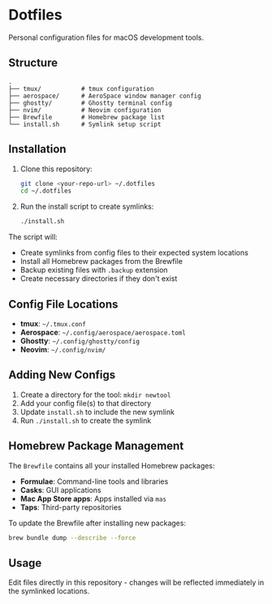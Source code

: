 # Dotfiles

Personal configuration files for macOS development tools.

## Structure

```
.
├── tmux/           # tmux configuration
├── aerospace/      # AeroSpace window manager config
├── ghostty/        # Ghostty terminal config
├── nvim/           # Neovim configuration
├── Brewfile        # Homebrew package list
└── install.sh      # Symlink setup script
```

## Installation

1. Clone this repository:
   ```bash
   git clone <your-repo-url> ~/.dotfiles
   cd ~/.dotfiles
   ```

2. Run the install script to create symlinks:
   ```bash
   ./install.sh
   ```

The script will:
- Create symlinks from config files to their expected system locations
- Install all Homebrew packages from the Brewfile
- Backup existing files with `.backup` extension
- Create necessary directories if they don't exist

## Config File Locations

- **tmux**: `~/.tmux.conf`
- **Aerospace**: `~/.config/aerospace/aerospace.toml`
- **Ghostty**: `~/.config/ghostty/config`
- **Neovim**: `~/.config/nvim/`

## Adding New Configs

1. Create a directory for the tool: `mkdir newtool`
2. Add your config file(s) to that directory
3. Update `install.sh` to include the new symlink
4. Run `./install.sh` to create the symlink

## Homebrew Package Management

The `Brewfile` contains all your installed Homebrew packages:
- **Formulae**: Command-line tools and libraries
- **Casks**: GUI applications
- **Mac App Store apps**: Apps installed via `mas`
- **Taps**: Third-party repositories

To update the Brewfile after installing new packages:
```bash
brew bundle dump --describe --force
```

## Usage

Edit files directly in this repository - changes will be reflected immediately in the symlinked locations.
